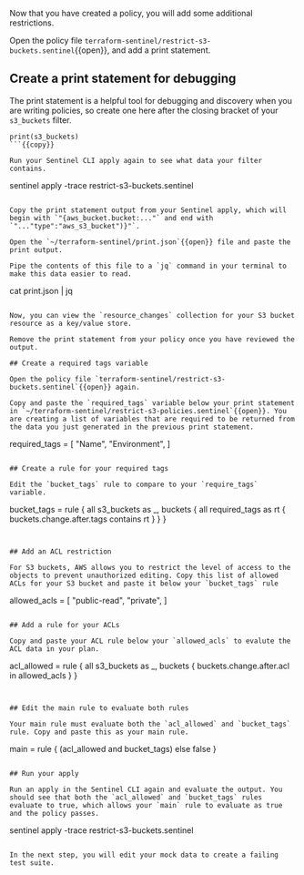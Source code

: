 Now that you have created a policy, you will add some additional restrictions. 

Open the policy file `terraform-sentinel/restrict-s3-buckets.sentinel`{{open}}, and add a print statement.

## Create a print statement for debugging

The print statement is a helpful tool for debugging and discovery when you are writing policies, so create one here after the closing bracket of your `s3_buckets` filter.

```
print(s3_buckets)
```{{copy}}

Run your Sentinel CLI apply again to see what data your filter contains. 

```
sentinel apply -trace restrict-s3-buckets.sentinel
```{{execute}}

Copy the print statement output from your Sentinel apply, which will begin with `"{aws_bucket.bucket:..."` and end with `"..."type":"aws_s3_bucket")}"`. 

Open the `~/terraform-sentinel/print.json`{{open}} file and paste the print output.

Pipe the contents of this file to a `jq` command in your terminal to make this data easier to read.

```
cat print.json | jq
```{{execute}}

Now, you can view the `resource_changes` collection for your S3 bucket resource as a key/value store.

Remove the print statement from your policy once you have reviewed the output.

## Create a required tags variable

Open the policy file `terraform-sentinel/restrict-s3-buckets.sentinel`{{open}} again.

Copy and paste the `required_tags` variable below your print statement in `~/terraform-sentinel/restrict-s3-policies.sentinel`{{open}}. You are creating a list of variables that are required to be returned from the data you just generated in the previous print statement.

```
required_tags = [
	"Name",
    "Environment",
]
```{{copy}}

## Create a rule for your required tags

Edit the `bucket_tags` rule to compare to your `require_tags` variable.

```
bucket_tags = rule {
	all s3_buckets as _, buckets {
		all required_tags as rt {
			buckets.change.after.tags contains rt
		}
	}
}
```{{copy}}


## Add an ACL restriction

For S3 buckets, AWS allows you to restrict the level of access to the objects to prevent unauthorized editing. Copy this list of allowed ACLs for your S3 bucket and paste it below your `bucket_tags` rule

```
allowed_acls = [
	"public-read",
	"private",
]
```{{copy}}

## Add a rule for your ACLs

Copy and paste your ACL rule below your `allowed_acls` to evalute the ACL data in your plan.

```
acl_allowed = rule {
	all s3_buckets as _, buckets {
		buckets.change.after.acl in allowed_acls
	}
}
```{{copy}}


## Edit the main rule to evaluate both rules

Your main rule must evaluate both the `acl_allowed` and `bucket_tags` rule. Copy and paste this as your main rule.

```
main = rule {
    (acl_allowed and bucket_tags) else false
}
```{{copy}}

## Run your apply 

Run an apply in the Sentinel CLI again and evaluate the output. You should see that both the `acl_allowed` and `bucket_tags` rules evaluate to true, which allows your `main` rule to evaluate as true and the policy passes.

```
sentinel apply -trace restrict-s3-buckets.sentinel
```{{execute}}

In the next step, you will edit your mock data to create a failing test suite.
